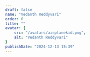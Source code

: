 ```yaml
---
draft: false
name: "Vedanth Reddyvari"
order: 6
title: ""
avatar: {
    src: "/avatars/airplanekid.png",
    alt: "Vedanth Reddyvari"
}
publishDate: "2024-12-13 15:39"
---
```

